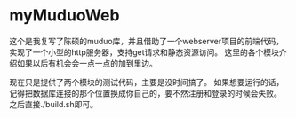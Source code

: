 # myMuduoWeb
这个是我复写了陈硕的muduo库，并且借助了一个webserver项目的前端代码，实现了一个小型的http服务器，支持get请求和静态资源访问。
这里的各个模块介绍如果以后有机会会一点一点的加到里边。

现在只是提供了两个模块的测试代码，主要是没时间搞了。
如果想要运行的话，记得把数据库连接的那个位置换成你自己的，要不然注册和登录的时候会失败。
之后直接./build.sh即可。
